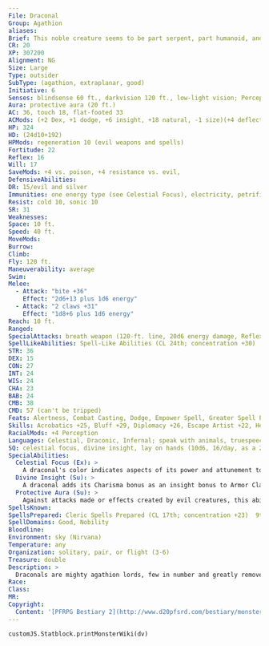 ```yaml
---
File: Draconal
Group: Agathion
aliases: 
Brief: This noble creature seems to be part serpent, part humanoid, and part dragon, with great wings and a crown of horns.
CR: 20
XP: 307200
Alignment: NG
Size: Large
Type: outsider
SubType: (agathion, extraplanar, good)
Initiative: 6
Senses: blindsense 60 ft., darkvision 120 ft., low-light vision; Perception +48
Aura: protective aura (20 ft.)
AC: 36, touch 18, flat-footed 33
ACMods: (+2 Dex, +1 dodge, +6 insight, +18 natural, -1 size)(+4 deflection vs. evil)
HP: 324
HD: (24d10+192)
HPMods: regeneration 10 (evil weapons and spells)
Fortitude: 22
Reflex: 16
Will: 17
SaveMods: +4 vs. poison, +4 resistance vs. evil,
DefensiveAbilities: 
DR: 15/evil and silver
Immunities: one energy type (see Celestial Focus), electricity, petrification
Resist: cold 10, sonic 10
SR: 31
Weaknesses: 
Space: 10 ft.
Speed: 40 ft.
MoveMods: 
Burrow: 
Climb: 
Fly: 120 ft.
Maneuverability: average
Swim: 
Melee: 
  - Attack: "bite +36"
    Effect: "2d6+13 plus 1d6 energy"
  - Attack: "2 claws +31"
    Effect: "1d8+6 plus 1d6 energy"
Reach: 10 ft.
Ranged: 
SpecialAttacks: breath weapon (120-ft. line, 20d6 energy damage, Reflex DC 30 half, usable once every 1d4 rounds)
SpellLikeAbilities: Spell-Like Abilities (CL 24th; concentration +30)  Constant-speak with animals  At Will-beast shape II, command (DC 17), detect thoughts, elemental body III (air or water elementals only), greater teleport (self plus 50 lbs. of objects only), gust of wind, hold monster (DC 20), identify, light, lightning bolt (DC 19), mage hand, message  7/day-break enchantment, cure serious wounds, neutralize  poison, remove disease  3/day-control water, control weather, control winds, heal, plane shift (DC 23)
STR: 36
DEX: 15
CON: 27
INT: 24
WIS: 24
CHA: 23
BAB: 24
CMB: 38
CMD: 57 (can't be tripped)
Feats: Alertness, Combat Casting, Dodge, Empower Spell, Greater Spell Penetration, Improved Initiative, Iron Will, Mobility, Power Attack, Quicken Spell, Skill Focus (Perception), Spell Penetration
Skills: Acrobatics +25, Bluff +29, Diplomacy +26, Escape Artist +22, Heal +27, Intimidate +29, Knowledge (arcana) +30, Knowledge (nature) +27, Knowledge (planes) +34, Knowledge (religion) +31, Perception +48, Sense Motive +34, Spellcraft +27, Stealth +21, Use Magic Device +26
RacialMods: +4 Perception
Languages: Celestial, Draconic, Infernal; speak with animals, truespeech
SQ: celestial focus, divine insight, lay on hands (10d6, 16/day, as a 20th-level paladin)
SpecialAbilities:
  Celestial Focus (Ex): >
    A draconal's color indicates aspects of its power and attunement to the powers of the good planes. These determine the draconal's breath weapon, the additional energy damage of its claw and bite attacks, additional resistances and immunities, and its additional domain choices (see Spells, below).
  Divine Insight (Su): >
    A draconal adds its Charisma bonus as an insight bonus to Armor Class.
  Protective Aura (Su): >
    Against attacks made or effects created by evil creatures, this ability provides a +4 deflection bonus to AC and a +4 resistance bonus on saving throws to anyone within 20 feet of the draconal. Otherwise, it functions as a magic circle against evil effect and a lesser globe of invulnerability, both with a radius of 20 feet (caster level equals draconal's HD). (The defensive benefits from the circle are not included in a draconal's stat block.)  Spells Draconals cast spells as 17th-level clerics. Like clerics, they have access to two domains, selecting from the following list: Air, Good, Nobility, Weather, and two additional domain options based on their color (see facing page). The majority of draconals choose Good and Nobility as their domains (as represented by this stat block). Draconals have a domain spell slot at each spell level but do not gain the granted powers of their chosen domains, nor do they gain access to other cleric abilities.
SpellsKnown: 
SpellsPrepared: Cleric Spells Prepared (CL 17th; concentration +23)  9th-implosion (DC 26), storm of vengeanceD (DC 26)  8th-demandD, earthquake, quickened holy smite (DC 21)  7th-empowered breath of life, empowered flame strike (DC 22), holy word (DC 24), quickened invisibility purge, repulsionD (DC 24)  6th-animate objects, blade barrierD (DC 23), find the path, heal, heroes' feast, quickened remove paralysis  5th-breath of life, dispel evilD, flame strike (DC 22), greater command (DC 22), spell resistance, true seeing  4th-cure critical wounds (3), freedom of movement, holy smiteD (DC 21), repel vermin (DC 21)  3rd-bestow curse (DC 20), daylight, dispel magic, helping hand, magic vestmentD, prayer, protection from energy  2nd-align weaponD (good only), calm emotions (DC 19), enthrall, hold person (DC 19), lesser restoration (2), shield other  1st-bless, detect undead, divine favorD, obscuring mist, remove fear, sanctuary (DC 18), shield of faith  0-detect poison, guidance, purify food and drink, stabilize
SpellDomains: Good, Nobility
Bloodline: 
Environment: sky (Nirvana)
Temperature: any
Organization: solitary, pair, or flight (3-6)
Treasure: double
Description: >
  Draconals are mighty agathion lords, few in number and greatly removed from mortal affairs. They watch over powerful magic and are direct agents of the gods and  the needs of the good planes. Patient and ageless, they plan for the long term, which often frustrates mortal creatures who seek to gain their assistance with a threat in the here and now. A draconal would rather support or enhance a group of heroes than tackle a problem directly, maintaining its focus on planar matters.  Draconals are attuned to nature and believe in cycles of life and death. Though they are good, they understand that the presence of evil gives good creatures something to strive against, preventing stagnation and complacency. This means their outlook sometimes appears almost neutral, though they hate suffering and needless death.  DRACONAL COLORS  A draconal's coloration represents mystical elements relating to energy, life, and the natural world. These colors are normally chromatic rather than metallic, and an ignorant person seeing a draconal's colors may mistake her for an evil half-dragon. However, some draconals have metallic or gem-like coloration; for example, a yellow draconal may appear mustard yellow or metallic gold, while a white draconal may be chalk white, pearlescent white, or metallic silver. Draconals can change their coloration after a lengthy period of meditation, but normally only do this in response to some horrible evil that requires their direct intervention. This change affects the draconals' personality, and may alter their physical shape or apparent gender.  Black: Black is a balance between male and female energy, and represents the sky, stars, immortality, and leadership. Black draconals are immune to fire damage, and their breath weapon is fire. A black draconal adds Fire, Glory, and Luck to its list of possible domains.  Green: Green is slightly skewed toward masculinity. It represents wood, plants, and flowers. Green draconals are immune to cold damage, and their breath weapon is cold. A green draconal adds Animal, Plant, and Water to its list of possible domains.  Red: Red is a strongly masculine color, and most red draconals are male or have aggressive or gregarious personalities. Red represents fire, light, and warding against bad luck. Red draconals are immune to fire damage, and their breath weapon is fire. A red draconal adds Fire, Protection, and Sun to its list of possible domains.  White: White is slightly skewed toward femininity, and most white draconals are female or have protective or serene personalities. White represents brightness, fulfillment, metal, mourning, and purity. White draconals are immune to cold damage, and their breath weapon is cold. A white draconal adds Artifice, Liberation, and Repose to its list of possible domains.  Yellow: Like black, yellow is a balance between male and female energy. Yellow represents earth, oracles, stone, and luck. Yellow draconals are immune to acid, and their breath weapon is acid. A yellow draconal adds Earth, Glory, and Luck to its list of possible domains.
Race: 
Class: 
MR: 
Copyright:
  Content: '[PFRPG Bestiary 2](http://www.d20pfsrd.com/bestiary/monster-listings/outsiders/agathion/agathion-draconal)'
---
```

```dataviewjs
customJS.Statblock.printMonsterWiki(dv)
```
